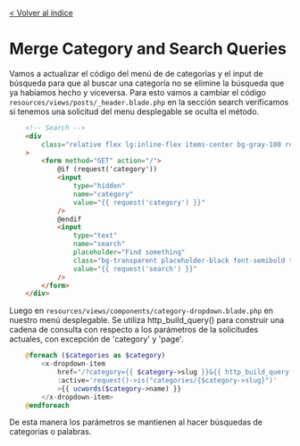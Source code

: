 [< Volver al índice](/docs/readme.md)

# Merge Category and Search Queries

Vamos a actualizar el código del menú de de categorías y el input de búsqueda para que al buscar una categoría no se elimine la búsqueda que ya habíamos hecho y viceversa. Para esto vamos a cambiar el código `resources/views/posts/_header.blade.php` en la sección search verificamos si tenemos una solicitud del menu desplegable se oculta el método. 

```html
    <!-- Search -->
    <div
        class="relative flex lg:inline-flex items-center bg-gray-100 rounded-xl px-3 py-2"
    >
        <form method="GET" action="/">
            @if (request('category'))
            <input
                type="hidden"
                name="category"
                value="{{ request('category') }}"
            />
            @endif
            <input
                type="text"
                name="search"
                placeholder="Find something"
                class="bg-transparent placeholder-black font-semibold text-sm"
                value="{{ request('search') }}"
            />
        </form>
    </div>
```

Luego en `resources/views/components/category-dropdown.blade.php` en nuestro menú desplegable. Se utiliza http_build_query() para construir una cadena de consulta con respecto a los parámetros de la solicitudes actuales, con excepción de 'category' y 'page'.

```php
    @foreach ($categories as $category)
        <x-dropdown-item
            href="/?category={{ $category->slug }}&{{ http_build_query(request()->except('category', 'page')) }}"
            :active='request()->is("categories/{$category->slug}")'
            >{{ ucwords($category->name) }}
        </x-dropdown-item>
    @endforeach
```

De esta manera los parámetros se mantienen al hacer búsquedas de categorías o palabras. 